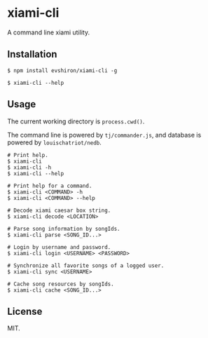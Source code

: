 # xiami-cli

A command line xiami utility.

## Installation

```shell
$ npm install evshiron/xiami-cli -g

$ xiami-cli --help
```

## Usage

The current working directory is `process.cwd()`.

The command line is powered by `tj/commander.js`, and database is powered by `louischatriot/nedb`.

```shell
# Print help.
$ xiami-cli
$ xiami-cli -h
$ xiami-cli --help

# Print help for a command.
$ xiami-cli <COMMAND> -h
$ xiami-cli <COMMAND> --help

# Decode xiami caesar box string.
$ xiami-cli decode <LOCATION>

# Parse song information by songIds.
$ xiami-cli parse <SONG_ID...>

# Login by username and password.
$ xiami-cli login <USERNAME> <PASSWORD>

# Synchronize all favorite songs of a logged user.
$ xiami-cli sync <USERNAME>

# Cache song resources by songIds.
$ xiami-cli cache <SONG_ID...>
```

## License

MIT.